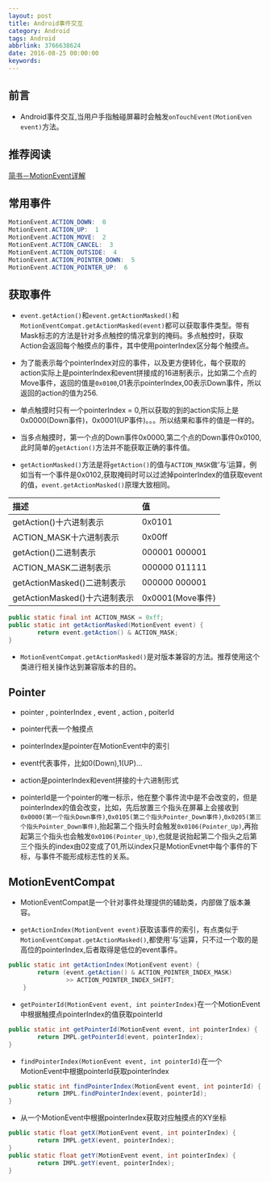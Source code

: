 ```yaml
---
layout: post
title: Android事件交互
category: Android
tags: Android
abbrlink: 3766638624
date: 2016-08-25 00:00:00
keywords:
---
```



## 前言
- Android事件交互,当用户手指触碰屏幕时会触发`onTouchEvent(MotionEven event)`方法。


## 推荐阅读
[简书－MotionEvent详解](http://www.jianshu.com/p/0c863bbde8eb)

## 常用事件
```java
MotionEvent.ACTION_DOWN:  0
MotionEvent.ACTION_UP:  1
MotionEvent.ACTION_MOVE:  2
MotionEvent.ACTION_CANCEL:  3
MotionEvent.ACTION_OUTSIDE:  4
MotionEvent.ACTION_POINTER_DOWN:  5
MotionEvent.ACTION_POINTER_UP:  6
```

## 获取事件
- `event.getAction()`和`event.getActionMasked()`和`MotionEventCompat.getActionMasked(event)`都可以获取事件类型。带有Mask标志的方法是针对多点触控的情况拿到的掩码。多点触控时，获取Action会返回每个触摸点的事件，其中使用pointerIndex区分每个触摸点。

- 为了能表示每个pointerIndex对应的事件，以及更方便转化，每个获取的action实际上是pointerIndex和event拼接成的16进制表示，比如第二个点的Move事件，返回的值是`0x0100`,01表示pointerIndex,00表示Down事件，所以返回的action的值为256.

- 单点触摸时只有一个pointerIndex = 0,所以获取的到的action实际上是0x0000(Down事件)，0x0001(UP事件)。。。所以结果和事件的值是一样的。

- 当多点触摸时，第一个点的Down事件0x0000,第二个点的Down事件0x0100,此时简单的`getAction()`方法并不能获取正确的事件值。

- `getActionMasked()`方法是将`getAction()`的值与`ACTION_MASK`做‘与’运算，例如当有一个事件是0x0102,获取掩码时可以过滤掉pointerIndex的值获取event的值，`event.getActionMasked()`原理大致相同。

|描述|值|
|:---|:---|
|getAction()十六进制表示|0x0101|
|ACTION_MASK十六进制表示|0x00ff|
|getAction()二进制表示|000001 000001|
|ACTION_MASK二进制表示|000000 011111|
|getActionMasked()二进制表示|000000 000001|
|getActionMasked()十六进制表示|0x0001(Move事件)|

```java
public static final int ACTION_MASK = 0xff;
public static int getActionMasked(MotionEvent event) {
        return event.getAction() & ACTION_MASK;
}
```

- `MotionEventCompat.getActionMasked()`是对版本兼容的方法。推荐使用这个类进行相关操作达到兼容版本的目的。

## Pointer

- pointer , pointerIndex , event , action , poiterId

- pointer代表一个触摸点
- pointerIndex是pointer在MotionEvent中的索引
- event代表事件，比如0(Down),1(UP)...
- action是pointerIndex和event拼接的十六进制形式
- pointerId是一个pointer的唯一标示，他在整个事件流中是不会改变的，但是pointerIndex的值会改变，比如，先后放置三个指头在屏幕上会接收到`0x0000(第一个指头Down事件)`,`0x0105(第二个指头Pointer_Down事件)`,`0x0205(第三个指头Pointer_Down事件)`,抬起第二个指头时会触发`0x0106(Pointer_Up)`,再抬起第三个指头也会触发`0x0106(Pointer_Up)`,也就是说抬起第二个指头之后第三个指头的index由02变成了01,所以index只是MotionEvnet中每个事件的下标，与事件不能形成标志性的关系。


## MotionEventCompat

- MotionEventCompat是一个针对事件处理提供的辅助类，内部做了版本兼容。

- `getActionIndex(MotionEvent event)`获取该事件的索引，有点类似于`MotionEventCompat.getActionMasked()`,都使用‘与’运算，只不过一个取的是高位的pointerIndex,后者取得是低位的event事件。

```java
public static int getActionIndex(MotionEvent event) {
        return (event.getAction() & ACTION_POINTER_INDEX_MASK)
                >> ACTION_POINTER_INDEX_SHIFT;
    }
```
- `getPointerId(MotionEvent event, int pointerIndex)`在一个MotionEvent中根据触摸点pointerIndex的值获取pointerId

```java
public static int getPointerId(MotionEvent event, int pointerIndex) {
        return IMPL.getPointerId(event, pointerIndex);
}
```

- `findPointerIndex(MotionEvent event, int pointerId)`在一个MotionEvent中根据pointerId获取pointerIndex

```java
public static int findPointerIndex(MotionEvent event, int pointerId) {
        return IMPL.findPointerIndex(event, pointerId);
}
```

- 从一个MotionEvent中根据pointerIndex获取对应触摸点的XY坐标

```java
public static float getX(MotionEvent event, int pointerIndex) {
        return IMPL.getX(event, pointerIndex);
}
public static float getY(MotionEvent event, int pointerIndex) {
        return IMPL.getY(event, pointerIndex);
}
```
